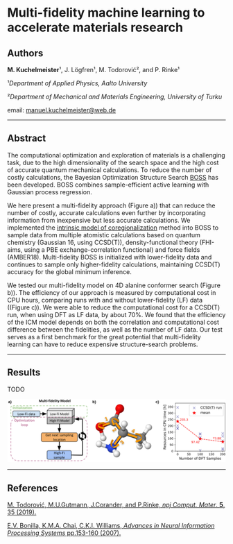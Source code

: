 # Multi-fidelity machine learning to accelerate materials research
## Authors
**M. Kuchelmeister**¹, J. Lögfren¹, M. Todorović², and P. Rinke¹

¹*Department of Applied Physics, Aalto University*

²*Department of Mechanical and Materials Engineering, University of Turku*

email: <manuel.kuchelmeister@web.de>

---
## Abstract
The computational optimization and exploration of materials is a challenging task,
due to the high dimensionality of the search space and the high cost of accurate
quantum mechanical calculations. To reduce the number of costly calculations,
the Bayesian Optimization Structure Search [BOSS](https://gitlab.com/cest-group/boss)
has been developed. BOSS combines sample-efficient active learning with
Gaussian process regression.

We here present a multi-fidelity approach (Figure a)) that
can reduce the number of costly, accurate calculations even further by
incorporating information from inexpensive but less accurate calculations.
We implemented the [intrinsic model of coregionalization](https://proceedings.neurips.cc/paper/2007/file/66368270ffd51418ec58bd793f2d9b1b-Paper.pdf) method
into BOSS to sample data from multiple atomistic calculations
based on quantum chemistry (Gaussian 16, using CCSD(T)), density-functional theory
(FHI-aims, using a PBE exchange-correlation functional) and force fields (AMBER18).
Multi-fidelity BOSS is initialized with lower-fidelity data
and continues to sample only higher-fidelity calculations, maintaining CCSD(T)
accuracy for the global minimum inference.

We tested our multi-fidelity model on 4D alanine conformer search
(Figure b)).
The efficiency of our approach is measured by computational
cost in CPU hours, comparing runs with and without lower-fidelity (LF) data
((Figure c)). We were able to reduce the computational
cost for a CCSD(T) run, when using DFT as LF data, by about 70\%.
We found that the efficiency of the ICM model depends on both the correlation
and computational cost difference between the fidelities, as well as the
number of LF data. Our test serves as a first benchmark for the great
potential that multi-fidelity learning can have to reduce expensive
structure-search problems.

---
## Results
TODO

<style>
.aligncenter {
    text-align: center;
}
</style>

<p class="aligncenter">
    <img src="docs/abstract/model_alanine_results.png" alt="Model and Test System" width="750">
</p>

---
## References
[M. Todorović, M.U.Gutmann, J.Corander, and P.Rinke, *npj Comput. Mater*. **5**, 35 (2019).](https://www.nature.com/articles/s41524-019-0175-2)

[E.V. Bonilla, K.M.A. Chai, C.K.I. Williams, *Advances in Neural Information Processing Systems* pp.153-160 (2007).](https://proceedings.neurips.cc/paper/2007/file/66368270ffd51418ec58bd793f2d9b1b-Paper.pdf)
